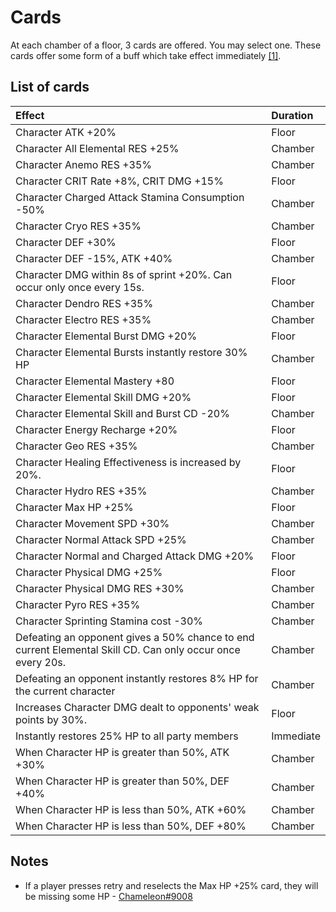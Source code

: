 # Cards

At each chamber of a floor, 3 cards are offered. You may select one. These cards offer some form of a buff which
take effect immediately [[1]](../../evidence/mechanics/spiral/cards.md#cards-activate-immediately-after-selection).

## List of cards

| Effect | Duration |
| :--- | :--- |
| Character ATK +20% | Floor |
| Character All Elemental RES +25% | Chamber |
| Character Anemo RES +35% | Chamber |
| Character CRIT Rate +8%, CRIT DMG +15% | Floor |
| Character Charged Attack Stamina Consumption -50% | Chamber |
| Character Cryo RES +35% | Chamber |
| Character DEF +30% | Floor |
| Character DEF -15%, ATK +40% | Chamber |
| Character DMG within 8s of sprint +20%. Can occur only once every 15s. | Floor |
| Character Dendro RES +35% | Chamber |
| Character Electro RES +35% | Chamber |
| Character Elemental Burst DMG +20% | Floor |
| Character Elemental Bursts instantly restore 30% HP | Chamber |
| Character Elemental Mastery +80 | Floor |
| Character Elemental Skill DMG +20% | Floor |
| Character Elemental Skill and Burst CD -20% | Chamber |
| Character Energy Recharge +20% | Floor |
| Character Geo RES +35% | Chamber |
| Character Healing Effectiveness is increased by 20%. | Floor |
| Character Hydro RES +35% | Chamber |
| Character Max HP +25% | Floor |
| Character Movement SPD +30% | Chamber |
| Character Normal Attack SPD +25% | Chamber |
| Character Normal and Charged Attack DMG +20% | Floor |
| Character Physical DMG +25% | Floor |
| Character Physical DMG RES +30% | Chamber |
| Character Pyro RES +35% | Chamber |
| Character Sprinting Stamina cost -30% | Chamber |
| Defeating an opponent gives a 50% chance to end current Elemental Skill CD. Can only occur once every 20s. | Chamber |
| Defeating an opponent instantly restores 8% HP for the current character | Chamber |
| Increases Character DMG dealt to opponents' weak points by 30%. | Floor |
| Instantly restores 25% HP to all party members | Immediate
| When Character HP is greater than 50%, ATK +30% | Chamber |
| When Character HP is greater than 50%, DEF +40% | Chamber |
| When Character HP is less than 50%, ATK +60% | Chamber |
| When Character HP is less than 50%, DEF +80% | Chamber | 

## Notes
* If a player presses retry and reselects the Max HP +25% card, they will be missing some HP - [Chameleon\#9008](../../evidence/mechanics/spiral/cards.md#hp-loss-on-retry)